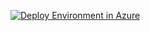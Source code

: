 <p><a href="https://portal.azure.com/#create/Microsoft.Template/uri/https%3A%20%20github.com%20NikCharlebois%20SharePointFarms%20raw%20master%20RMC%20SharePoint2016%20azuredeploy.json%3Faccess_token=f19d344521de939a6fe399aa022fab5af3b1ce6a"><img src="http://azuredeploy.net/deploybutton.png" alt="Deploy Environment in Azure" /></a>
  

